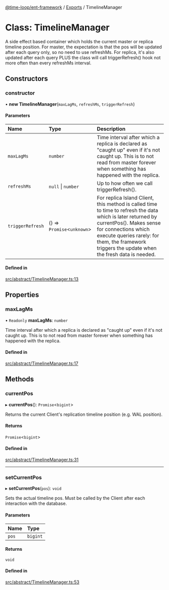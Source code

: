 [@time-loop/ent-framework](../README.md) / [Exports](../modules.md) / TimelineManager

# Class: TimelineManager

A side effect based container which holds the current master or replica
timeline position. For master, the expectation is that the pos will be
updated after each query only, so no need to use refreshMs. For replica, it's
also updated after each query PLUS the class will call triggerRefresh() hook
not more often than every refreshMs interval.

## Constructors

### constructor

• **new TimelineManager**(`maxLagMs`, `refreshMs`, `triggerRefresh`)

#### Parameters

| Name | Type | Description |
| :------ | :------ | :------ |
| `maxLagMs` | `number` | Time interval after which a replica is declared as "caught up" even if it's not caught up. This is to not read from master forever when something has happened with the replica. |
| `refreshMs` | ``null`` \| `number` | Up to how often we call triggerRefresh(). |
| `triggerRefresh` | () => `Promise`<`unknown`\> | For replica Island Client, this method is called time to time to refresh the data which is later returned by currentPos(). Makes sense for connections which execute queries rarely: for them, the framework triggers the update when the fresh data is needed. |

#### Defined in

[src/abstract/TimelineManager.ts:13](https://github.com/clickup/rest-client/blob/master/src/abstract/TimelineManager.ts#L13)

## Properties

### maxLagMs

• `Readonly` **maxLagMs**: `number`

Time interval after which a replica is declared as "caught up" even if
it's not caught up. This is to not read from master forever when
something has happened with the replica.

#### Defined in

[src/abstract/TimelineManager.ts:17](https://github.com/clickup/rest-client/blob/master/src/abstract/TimelineManager.ts#L17)

## Methods

### currentPos

▸ **currentPos**(): `Promise`<`bigint`\>

Returns the current Client's replication timeline position (e.g. WAL
position).

#### Returns

`Promise`<`bigint`\>

#### Defined in

[src/abstract/TimelineManager.ts:31](https://github.com/clickup/rest-client/blob/master/src/abstract/TimelineManager.ts#L31)

___

### setCurrentPos

▸ **setCurrentPos**(`pos`): `void`

Sets the actual timeline pos. Must be called by the Client after each
interaction with the database.

#### Parameters

| Name | Type |
| :------ | :------ |
| `pos` | `bigint` |

#### Returns

`void`

#### Defined in

[src/abstract/TimelineManager.ts:53](https://github.com/clickup/rest-client/blob/master/src/abstract/TimelineManager.ts#L53)
